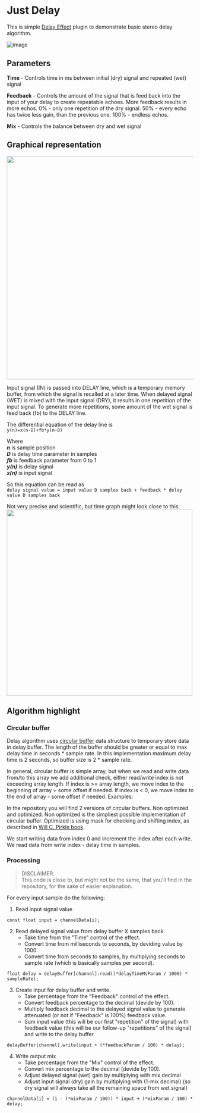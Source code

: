 # Just Delay

This is simple [Delay Effect](https://en.m.wikipedia.org/wiki/Delay_(audio_effect)) plugin to demonstrate basic stereo delay algorithm.

![image](https://user-images.githubusercontent.com/6858921/142690634-63763a7b-2a48-4716-832d-8b5329f9871e.png)

## Parameters

**Time** - Controls time in ms between initial (dry) signal and repeated (wet) signal

**Feedback** - Controls the amount of the signal that is feed back into the input of your delay to create repeatable echoes. More feedback results in more echos. 0% - only one repetition of the dry signal. 50% - every echo has twice less gain, than the previous one. 100% - endless echos. 

**Mix** - Controls the balance between dry and wet signal



## Graphical representation

<img src="https://user-images.githubusercontent.com/6858921/142695687-46ae0e07-6c08-4726-812a-aac7242e9c76.png" width="600px">

Input signal (IN) is passed into DELAY line, which is a temporary memory buffer, from which the signal is recalled at a later time. When delayed signal (WET) is mixed with the input signal (DRY), it results in one repetition of the input signal. To generate more repetitions, some amount of the wet signal is feed back (fb) to the DELAY line. 

The differential equation of the delay line is \
```y(n)=x(n-D)+fb*y(n-D)```

Where\
***n*** is sample position\
***D*** is delay time parameter in samples\
***fb*** is feedback parameter from 0 to 1\
***y(n)*** is delay signal\
***x(n)*** is input signal

So this equation can be read as\
```delay signal value = input value D samples back + feedback * delay value D samples back```

Not very precise and scientific, but time graph might look close to this:
<img src="https://user-images.githubusercontent.com/6858921/142696931-4119d6d5-7d15-4374-a85b-b44fc12d7183.png" width="500px">

## Algorithm highlight
### Circular buffer
Delay algorithm uses [circular buffer](https://en.m.wikipedia.org/wiki/Circular_buffer) data structure to temporary store data in delay buffer. The length of the buffer should be greater or equal to max delay time in seconds * sample rate. In this implementation maximum delay time is 2 seconds, so buffer size is 2 * sample rate. 

In general, circular buffer is simple array, but when we read and write data from/to this array we add additional check, either read/write index is not exceeding array length. If index is >= array length, we move index to the beginning of array + some offset if needed. If index is < 0, we move index to the end of array - some offset if needed. 
Examples:

In the repository you will find 2 versions of circular buffers. Non optimized and optimized. Non optimized is the simpliest possible implementation of circular buffer. Optimized is using mask for checking and shifting index, as described in [Will C. Pirkle book](https://www.amazon.com/Designing-Audio-Effect-Plugins-C/dp/1138591939).

We start writing data from index 0 and increment the index after each write. We read data from write index - delay time in samples. 

### Processing
> DISCLAIMER. \
This code is close to, but might not be the same, that you'll find in the repository, for the sake of easier explanation. 

For every input sample do the following:
1. Read input signal value
```
const float input = channelData[i];
```
2. Read delayed signal value from delay buffer X samples back. 
   - Take time from the "Time" control of the effect.
   - Convert time from milliseconds to seconds, by deviding value by 1000. 
   - Convert time from seconds to samples, by multiplying seconds to sample rate (which is basically samples per second).
```
float delay = delayBuffer[channel].read((*delayTimeMsParam / 1000) * sampleRate);
```
3. Create input for delay buffer and write.
   - Take percentage from the "Feedback" control of the effect.
   - Convert feedback percentage to the decimal (devide by 100).
   - Multiply feedback decimal to the delayed signal value to generate attenuated (or not if "Feedback" is 100%) feedback value. 
   - Sum input value (this will be our first "repetition" of the signal) with feedback value (this will be our follow-up "repetitions" of the signal) and write to the delay buffer.
```
delayBuffer[channel].write(input + (*feedbackParam / 100) * delay);
```
4. Write output mix
   - Take percentage from the "Mix" control of the effect.
   - Convert mix percentage to the decimal (devide by 100).
   - Adjust delayed signal (wet) gain by multiplying with mix decimal
   - Adjust input signal (dry) gain by multiplying with (1-mix decimal) (so dry signal will always take all the remaining space from wet signal) 
```
channelData[i] = (1 - (*mixParam / 100)) * input + (*mixParam / 100) * delay;
```
